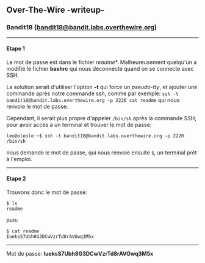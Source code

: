 ## Over-The-Wire -writeup-
### Bandit18 (bandit18@bandit.labs.overthewire.org)

---
#### Etape 1

Le mot de passe est dans le fichier *readme**. Malheureusement quelqu'un a modifié le fichier **bashrc** qui nous déconnecte quand on se connecte avec SSH.

La solution serait d'utiliser l'option **-t** qui force un *pseudo-tty*, et ajouter une commande après notre commande ssh, comme par exemple:
`ssh -t bandit18@bandit.labs.overthewire.org -p 2220 cat readme` qui nous renvoie le mot de passe.

Cependant, il serait plus propre d'appeler `/bin/sh` après la commande SSH, pour avoir accès à un terminal et trouver le mot de passe:

```console
leo@oleole:~$ ssh -t bandit18@bandit.labs.overthewire.org -p 2220 /bin/sh
```

nous demande le mot de passe, qui nous renvoie ensuite `$`, un terminal prêt à l'emploi.

---
#### Etape 2

Trouvons donc le mot de passe:

```console
$ ls
readme
```

puis:

```console
$ cat readme
IueksS7Ubh8G3DCwVzrTd8rAVOwq3M5x
```

---
Mot de passe: **IueksS7Ubh8G3DCwVzrTd8rAVOwq3M5x**
